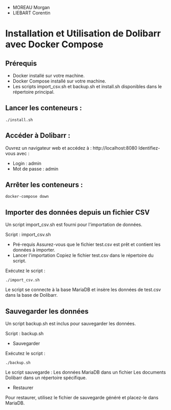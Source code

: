 - MOREAU Morgan
- LIEBART Corentin


# Installation et Utilisation de Dolibarr avec Docker Compose

## Prérequis
- Docker installé sur votre machine.
- Docker Compose installé sur votre machine.
- Les scripts import_csv.sh et backup.sh et install.sh disponibles dans le répertoire principal.

## Lancer les conteneurs :

``` ./install.sh ```

## Accéder à Dolibarr :

Ouvrez un navigateur web et accédez à : http://localhost:8080
Identifiez-vous avec :
- Login : admin 
- Mot de passe : admin 

## Arrêter les conteneurs :

```docker-compose down```

## Importer des données depuis un fichier CSV
Un script import_csv.sh est fourni pour l'importation de données.

Script : import_csv.sh
- Pré-requis
Assurez-vous que le fichier test.csv est prêt et contient les données à importer.
- Lancer l'importation
Copiez le fichier test.csv dans le répertoire du script.

Exécutez le script :

```./import_csv.sh```

Le script se connecte à la base MariaDB et insère les données de test.csv dans la base de Dolibarr.


## Sauvegarder les données
Un script backup.sh est inclus pour sauvegarder les données.

Script : backup.sh
- Sauvegarder

Exécutez le script :

```./backup.sh```

Le script sauvegarde :
Les données MariaDB dans un fichier 
Les documents Dolibarr dans un répertoire spécifique.

- Restaurer

Pour restaurer, utilisez le fichier de sauvegarde généré et placez-le dans MariaDB.







